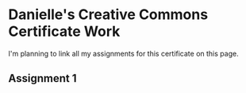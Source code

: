 # Danielle's Creative Commons Certificate Work
I'm planning to link all my assignments for this certificate on this page. 
## Assignment 1
